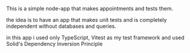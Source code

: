 This is a simple node-app that makes appointments and tests them.

the idea is to have an app that makes unit tests and is completely independent
without databases and queries.

in this app i used only TypeScript, Vitest as my test framework and used Solid's Dependency Inversion Principle
